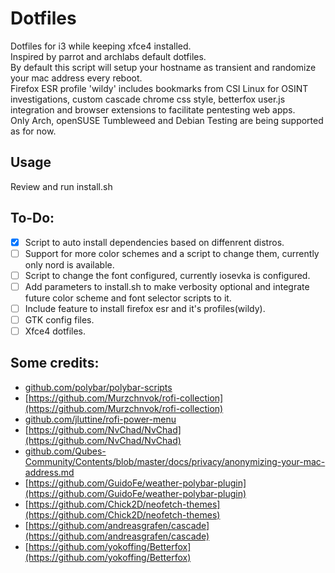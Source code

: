 # Dotfiles

Dotfiles for i3 while keeping xfce4 installed.  
Inspired by parrot and archlabs default dotfiles.  
By default this script will setup your hostname as transient and randomize your mac address every reboot.  
Firefox ESR profile 'wildy' includes bookmarks from CSI Linux for OSINT investigations, custom cascade chrome css style, betterfox user.js integration and browser extensions to facilitate pentesting web apps.  
Only Arch, openSUSE Tumbleweed and Debian Testing are being supported as for now.

## Usage
Review and run install.sh

## To-Do:
- [x] Script to auto install dependencies based on diffenrent distros.
- [ ] Support for more color schemes and a script to change them, currently only nord is available.
- [ ] Script to change the font configured, currently iosevka is configured.
- [ ] Add parameters to install.sh to make verbosity optional and integrate future color scheme and font selector scripts to it.
- [ ] Include feature to install firefox esr and it's profiles(wildy).
- [ ] GTK config files.
- [ ] Xfce4 dotfiles.

## Some credits:
* [github.com/polybar/polybar-scripts](https://github.com/polybar/polybar-scripts)
* [https://github.com/Murzchnvok/rofi-collection](https://github.com/Murzchnvok/rofi-collection)
* [github.com/jluttine/rofi-power-menu](https://github.com/jluttine/rofi-power-menu)
* [https://github.com/NvChad/NvChad](https://github.com/NvChad/NvChad)
* [github.com/Qubes-Community/Contents/blob/master/docs/privacy/anonymizing-your-mac-address.md](https://github.com/Qubes-Community/Contents/blob/master/docs/privacy/anonymizing-your-mac-address.md)
* [https://github.com/GuidoFe/weather-polybar-plugin](https://github.com/GuidoFe/weather-polybar-plugin)
* [https://github.com/Chick2D/neofetch-themes](https://github.com/Chick2D/neofetch-themes)
* [https://github.com/andreasgrafen/cascade](https://github.com/andreasgrafen/cascade)
* [https://github.com/yokoffing/Betterfox](https://github.com/yokoffing/Betterfox)
